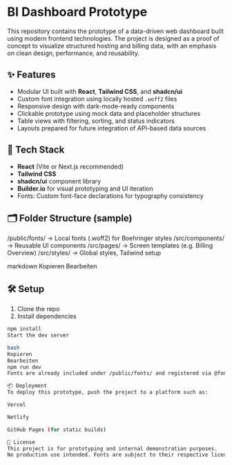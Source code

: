 # BI Dashboard Prototype

This repository contains the prototype of a data-driven web dashboard built using modern frontend technologies. The project is designed as a proof of concept to visualize structured hosting and billing data, with an emphasis on clean design, performance, and reusability.

## ✨ Features

- Modular UI built with **React**, **Tailwind CSS**, and **shadcn/ui**
- Custom font integration using locally hosted `.woff2` files
- Responsive design with dark-mode-ready components
- Clickable prototype using mock data and placeholder structures
- Table views with filtering, sorting, and status indicators
- Layouts prepared for future integration of API-based data sources

## 🧱 Tech Stack

- **React** (Vite or Next.js recommended)
- **Tailwind CSS**
- **shadcn/ui** component library
- **Builder.io** for visual prototyping and UI iteration
- Fonts: Custom font-face declarations for typography consistency

## 🗂️ Folder Structure (sample)

/public/fonts/ → Local fonts (.woff2) for Boehringer styles
/src/components/ → Reusable UI components
/src/pages/ → Screen templates (e.g. Billing Overview)
/src/styles/ → Global styles, Tailwind setup

markdown
Kopieren
Bearbeiten

## 🛠 Setup

1. Clone the repo
2. Install dependencies

```bash
npm install
Start the dev server

bash
Kopieren
Bearbeiten
npm run dev
Fonts are already included under /public/fonts/ and registered via @font-face in global styles.

📦 Deployment
To deploy this prototype, push the project to a platform such as:

Vercel

Netlify

GitHub Pages (for static builds)

📄 License
This project is for prototyping and internal demonstration purposes.
No production use intended. Fonts are subject to their respective license terms.
